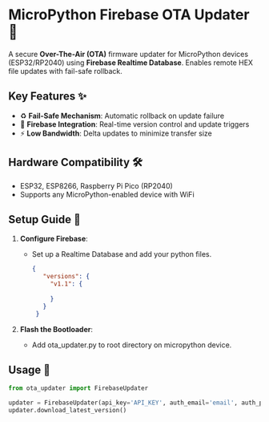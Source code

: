 # MicroPython Firebase OTA Updater 🔄

A secure **Over-The-Air (OTA)** firmware updater for MicroPython devices (ESP32/RP2040) using **Firebase Realtime Database**. Enables remote HEX file updates with fail-safe rollback.

## Key Features ✨
- ♻️ **Fail-Safe Mechanism**: Automatic rollback on update failure  
- 📡 **Firebase Integration**: Real-time version control and update triggers  
- ⚡ **Low Bandwidth**: Delta updates to minimize transfer size  

## Hardware Compatibility 🛠️
- ESP32, ESP8266, Raspberry Pi Pico (RP2040)  
- Supports any MicroPython-enabled device with WiFi  

## Setup Guide 🚀
1. **Configure Firebase**:  
   - Set up a Realtime Database and add your python files.
     ```json
     {
        "versions": {
          "v1.1": {
            
          }
        }
      }
     ```
     

2. **Flash the Bootloader**:  
   - Add ota_updater.py to root directory on micropython device.
  
## Usage 📲
   ```python
  from ota_updater import FirebaseUpdater

  updater = FirebaseUpdater(api_key='API_KEY', auth_email='email', auth_pass='pass', database_url='url1', storage_url='url2')
  updater.download_latest_version()
   ```
